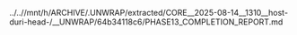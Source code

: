 ../..//mnt/h/ARCHIVE/.UNWRAP/extracted/CORE__2025-08-14__1310__host-duri-head-/__UNWRAP/64b34118c6/PHASE13_COMPLETION_REPORT.md